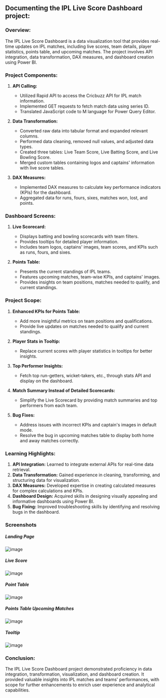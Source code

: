 ## Documenting the IPL Live Score Dashboard project:

### Overview:
The IPL Live Score Dashboard is a data visualization tool that provides real-time updates on IPL matches, including live scores, team details, player statistics, points table, and upcoming matches. The project involves API integration, data transformation, DAX measures, and dashboard creation using Power BI.

### Project Components:

1. **API Calling:**
   - Utilized Rapid API to access the Cricbuzz API for IPL match information.
   - Implemented GET requests to fetch match data using series ID.
   - Translated JavaScript code to M language for Power Query Editor.

2. **Data Transformation:**
   - Converted raw data into tabular format and expanded relevant columns.
   - Performed data cleaning, removed null values, and adjusted data types.
   - Created three tables: Live Team Score, Live Batting Score, and Live Bowling Score.
   - Merged custom tables containing logos and captains' information with live score tables.

3. **DAX Measures:**
   - Implemented DAX measures to calculate key performance indicators (KPIs) for the dashboard.
   - Aggregated data for runs, fours, sixes, matches won, lost, and points.

### Dashboard Screens:

1. **Live Scorecard:**
   - Displays batting and bowling scorecards with team filters.
   - Provides tooltips for detailed player information.
   - Includes team logos, captains' images, team scores, and KPIs such as runs, fours, and sixes.

2. **Points Table:**
   - Presents the current standings of IPL teams.
   - Features upcoming matches, team-wise KPIs, and captains' images.
   - Provides insights on team positions, matches needed to qualify, and current standings.

### Project Scope:

1. **Enhanced KPIs for Points Table:**
   - Add more insightful metrics on team positions and qualifications.
   - Provide live updates on matches needed to qualify and current standings.

2. **Player Stats in Tooltip:**
   - Replace current scores with player statistics in tooltips for better insights.

3. **Top Performer Insights:**
   - Fetch top run-getters, wicket-takers, etc., through stats API and display on the dashboard.

4. **Match Summary Instead of Detailed Scorecards:**
   - Simplify the Live Scorecard by providing match summaries and top performers from each team.

5. **Bug Fixes:**
   - Address issues with incorrect KPIs and captain's images in default mode.
   - Resolve the bug in upcoming matches table to display both home and away matches correctly.

### Learning Highlights:

1. **API Integration:** Learned to integrate external APIs for real-time data retrieval.
2. **Data Transformation:** Gained experience in cleaning, transforming, and structuring data for visualization.
3. **DAX Measures:** Developed expertise in creating calculated measures for complex calculations and KPIs.
4. **Dashboard Design:** Acquired skills in designing visually appealing and informative dashboards using Power BI.
5. **Bug Fixing:** Improved troubleshooting skills by identifying and resolving bugs in the dashboard.


### Screenshots

##### Landing Page
![image](https://github.com/mohsinroyal24/-IPL-Live-Score-Dashboard-/assets/68188173/7ef6d26c-3832-443e-b1ab-418580791b5c)

##### Live Score
![image](https://github.com/mohsinroyal24/-IPL-Live-Score-Dashboard-/assets/68188173/7f8ae51f-1908-4caf-aa77-40cae4e0f6a7)


##### Point Table
![image](https://github.com/mohsinroyal24/-IPL-Live-Score-Dashboard-/assets/68188173/0c3e1dc0-116f-4e5e-bf64-dd1919501475)

##### Points Table Upcoming Matches
![image](https://github.com/mohsinroyal24/-IPL-Live-Score-Dashboard-/assets/68188173/3bdd5c4c-8b9c-4133-8ead-43262b8a95f9)

##### Tooltip
![image](https://github.com/mohsinroyal24/-IPL-Live-Score-Dashboard-/assets/68188173/46c2c550-7134-4f14-894f-0b51155e2e85)




### Conclusion:
The IPL Live Score Dashboard project demonstrated proficiency in data integration, transformation, visualization, and dashboard creation. It provided valuable insights into IPL matches and teams' performances, with scope for further enhancements to enrich user experience and analytical capabilities.
